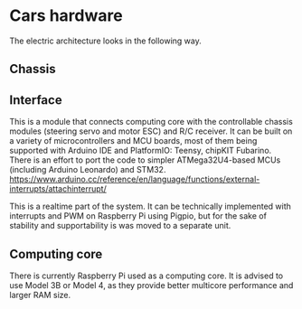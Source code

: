 # Cars hardware
The electric architecture looks in the following way.

## Chassis

## Interface
This is a module that connects computing core with the controllable chassis modules (steering servo and motor ESC) and R/C receiver. It can be built on a variety of microcontrollers and MCU boards, most of them being supported with Arduino IDE and PlatformIO: Teensy, chipKIT Fubarino. There is an effort to port the code to simpler ATMega32U4-based MCUs (including Arduino Leonardo) and STM32.
https://www.arduino.cc/reference/en/language/functions/external-interrupts/attachinterrupt/

This is a realtime part of the system. It can be technically implemented with interrupts and PWM on Raspberry Pi using Pigpio, but for the sake of stability and supportability is was moved to a separate unit.

## Computing core
There is currently Raspberry Pi used as a computing core. It is advised to use Model 3B or Model 4, as they provide better multicore performance and larger RAM size.
